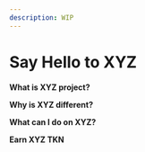 ```yaml
---
description: WIP
---
```


# Say Hello to XYZ

**What is XYZ project?**



**Why is XYZ different?**&#x20;



&#x20;**What can I do on XYZ?**



**Earn XYZ TKN**

